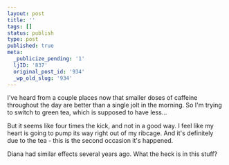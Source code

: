 ```yaml
---
layout: post
title: ''
tags: []
status: publish
type: post
published: true
meta:
  _publicize_pending: '1'
  ljID: '837'
  original_post_id: '934'
  _wp_old_slug: '934'
---
```

I've heard from a couple places now that smaller doses of caffeine throughout the day are better than a single jolt in the morning.  So I'm trying to switch to green tea, which is supposed to have less...

But it seems like four times the kick, and not in a good way.  I feel like my heart is going to pump its way right out of my ribcage.  And it's definitely due to the tea - this is the second occasion it's happened.

Diana had similar effects several years ago.  What the heck is in this stuff?
